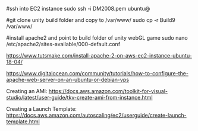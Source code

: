 #ssh into EC2 instance
sudo ssh -i DM2008.pem ubuntu@<ec2instance public DNS>

#git clone unity build folder and copy to /var/www/
sudo cp -r Build9 /var/www/

#install apache2 and point to build folder of unity webGL game
sudo nano /etc/apache2/sites-available/000-default.conf

https://www.tutsmake.com/install-apache-2-on-aws-ec2-instance-ubuntu-18-04/

https://www.digitalocean.com/community/tutorials/how-to-configure-the-apache-web-server-on-an-ubuntu-or-debian-vps

Creating an AMI:
https://docs.aws.amazon.com/toolkit-for-visual-studio/latest/user-guide/tkv-create-ami-from-instance.html

Creating a Launch Template:
https://docs.aws.amazon.com/autoscaling/ec2/userguide/create-launch-template.html

